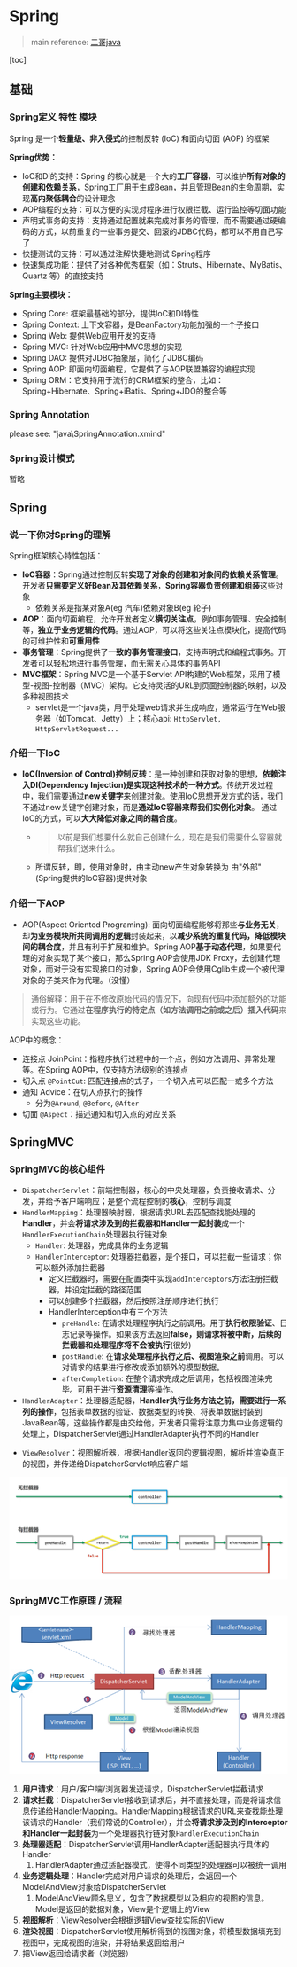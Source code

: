 # Spring

> main reference: [二哥java](https://javabetter.cn/sidebar/sanfene/spring.html)

[toc]

## 基础

### Spring定义 特性 模块

Spring 是一个**轻量级、非入侵式**的控制反转 (IoC) 和面向切面 (AOP) 的框架

**Spring优势：**

* IoC和DI的支持：Spring 的核心就是一个大的**工厂容器**，可以维护**所有对象的创建和依赖关系**，Spring工厂用于生成Bean，并且管理Bean的生命周期，实现**高内聚低耦合**的设计理念
* AOP编程的支持：可以方便的实现对程序进行权限拦截、运行监控等切面功能
* 声明式事务的支持：支持通过配置就来完成对事务的管理，而不需要通过硬编码的方式，以前重复的一些事务提交、回滚的JDBC代码，都可以不用自己写了
* 快捷测试的支持：可以通过注解快捷地测试 Spring程序
* 快速集成功能：提供了对各种优秀框架（如：Struts、Hibernate、MyBatis、Quartz 等）的直接支持

**Spring主要模块：**

* Spring Core: 框架最基础的部分，提供IoC和DI特性
* Spring Context: 上下文容器，是BeanFactory功能加强的一个子接口
* Spring Web: 提供Web应用开发的支持
* Spring MVC: 针对Web应用中MVC思想的实现
* Spring DAO: 提供对JDBC抽象层，简化了JDBC编码
* Spring AOP: 即面向切面编程，它提供了与AOP联盟兼容的编程实现
* Spring ORM：它支持用于流行的ORM框架的整合，比如：Spring+Hibernate、Spring+iBatis、Spring+JDO的整合等

### Spring Annotation

please see: "java\SpringAnnotation.xmind"

### Spring设计模式

暂略

## Spring

### 说一下你对Spring的理解

Spring框架核心特性包括：

* **IoC容器**：Spring通过控制反转**实现了对象的创建和对象间的依赖关系管理**。开发者**只需要定义好Bean及其依赖关系**，**Spring容器负责创建和组装**这些对象
  * 依赖关系是指某对象A(eg 汽车)依赖对象B(eg 轮子)
* **AOP**：面向切面编程，允许开发者定义**横切关注点**，例如事务管理、安全控制等，**独立于业务逻辑的代码**。通过AOP，可以将这些关注点模块化，提高代码的可维护性和**可重用性**
* **事务管理**：Spring提供了**一致的事务管理接口**，支持声明式和编程式事务。开发者可以轻松地进行事务管理，而无需关心具体的事务API
* **MVC框架**：Spring MVC是一个基于Servlet API构建的Web框架，采用了模型-视图-控制器（MVC）架构。它支持灵活的URL到页面控制器的映射，以及多种视图技术
  * servlet是一个java类，用于处理web请求并生成响应，通常运行在Web服务器（如Tomcat、Jetty）上；核心api: `HttpServlet, HttpServletRequest...`

### 介绍一下IoC

* **IoC(Inversion of Control)控制反转**：是一种创建和获取对象的思想，**依赖注入DI(Dependency Injection)是实现这种技术的一种方式**。传统开发过程中，我们需要通过**new关键字**来创建对象。使用IoC思想开发方式的话，我们不通过new关键字创建对象，而是**通过IoC容器来帮我们实例化对象**。 通过IoC的方式，可以**大大降低对象之间的耦合度**。
  * > 以前是我们想要什么就自己创建什么，现在是我们需要什么容器就帮我们送来什么。
  * 所谓反转，即，使用对象时，由主动new产生对象转换为 由"外部"(Spring提供的IoC容器)提供对象

### 介绍一下AOP

* AOP(Aspect Oriented Programing): 面向切面编程能够将那些**与业务无关**，却**为业务模块所共同调用的逻辑**封装起来，以**减少系统的重复代码，降低模块间的耦合度**，并且有利于扩展和维护。Spring AOP**基于动态代理**，如果要代理的对象实现了某个接口，那么Spring AOP会使用JDK Proxy，去创建代理对象，而对于没有实现接口的对象，Spring AOP会使用Cglib生成一个被代理对象的子类来作为代理。（没懂）

> 通俗解释：用于在不修改原始代码的情况下，向现有代码中添加额外的功能或行为。它通过**在程序执行的特定点（如方法调用之前或之后）插入代码**来实现这些功能。

AOP中的概念：

* 连接点 JoinPoint：指程序执行过程中的一个点，例如方法调用、异常处理等。在Spring AOP中，仅支持方法级别的连接点
* 切入点 `@PointCut`: 匹配连接点的式子，一个切入点可以匹配一或多个方法
* 通知 Advice：在切入点执行的操作
  * 分为`@Around`, `@Before`, `@After`
* 切面 `@Aspect`：描述通知和切入点的对应关系

## SpringMVC

### SpringMVC的核心组件

* `DispatcherServlet`：前端控制器，核心的中央处理器，负责接收请求、分发，并给予客户端响应；是整个流程控制的**核心**，控制与调度
* `HandlerMapping`：处理器映射器，根据请求URL去匹配查找能处理的**Handler**，并会**将请求涉及到的拦截器和Handler一起封装**成一个`HandlerExecutionChain`处理器执行链对象
  * `Handler`: 处理器，完成具体的业务逻辑
  * `HandlerInterceptor`: 处理器拦截器，是个接口，可以拦截一些请求；你可以额外添加拦截器
    * 定义拦截器时，需要在配置类中实现`addInterceptors`方法注册拦截器，并设定拦截的路径范围
    * 可以创建多个拦截器，然后按照注册顺序进行执行
    * HandlerInterception中有三个方法
      * `preHandle`: 在请求处理程序执行之前调用。用于**执行权限验证**、日志记录等操作。如果该方法返回**false，则请求将被中断，后续的拦截器和处理程序将不会被执行**(很妙)
      * `postHandle`: 在**请求处理程序执行之后、视图渲染之前**调用。可以对请求的结果进行修改或添加额外的模型数据。
      * `afterCompletion`: 在整个请求完成之后调用，包括视图渲染完毕。可用于进行**资源清理**等操作。
* `HandlerAdapter`：处理器适配器，**Handler执行业务方法之前，需要进行一系列的操作**，包括表单数据的验证、数据类型的转换、将表单数据封装到JavaBean等，这些操作都是由交给他，开发者只需将注意力集中业务逻辑的处理上，DispatcherServlet通过HandlerAdapter执行不同的Handler
<!-- * `ModelAndView`: 装载了模型数据和视图信息，作为Handler的处理结果，返回给DispatcherServlet -->
* `ViewResolver`：视图解析器，根据Handler返回的逻辑视图，解析并渲染真正的视图，并传递给DispatcherServlet响应客户端

![picture 2](../images/7c7b615ad6412412e4ef5c8d68ac0163a54f11a304b01a3da882d75a4bf3262d.png)  


### SpringMVC工作原理 / 流程

![picture 1](../images/4dc74e7703cf69f845e608769181ee77faaf9e2672a6fbab7a13d1d56b50aca1.png)

1. **用户请求**：用户/客户端/浏览器发送请求，DispatcherServlet拦截请求
2. **请求拦截**：DispatcherServlet接收到请求后，并不直接处理，而是将请求信息传递给HandlerMapping。HandlerMapping根据请求的URL来查找能处理该请求的Handler（我们常说的Controller），并会**将请求涉及到的Interceptor和Handler一起封装**为一个处理器执行链对象`HandlerExecutionChain`
3. **处理器适配**：DispatcherServlet调用HandlerAdapter适配器执行具体的Handler
   1. HandlerAdapter通过适配器模式，使得不同类型的处理器可以被统一调用
4. **业务逻辑处理**：Handler完成对用户请求的处理后，会返回一个ModelAndView对象给DispatcherServlet
   1. ModelAndView顾名思义，包含了数据模型以及相应的视图的信息。Model是返回的数据对象，View是个逻辑上的View
5. **视图解析**：ViewResolver会根据逻辑View查找实际的View
6. **渲染视图**：DispatcherServlet使用解析得到的视图对象，将模型数据填充到视图中，完成视图的渲染，并将结果返回给用户
7. 把View返回给请求者（浏览器）
